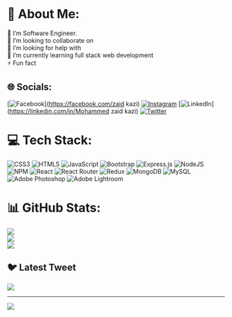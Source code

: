 # 💫 About Me:
🔭 I’m Software Engineer.<br>👯 I’m looking to collaborate on<br>🤝 I’m looking for help with<br>🌱 I’m currently learning full stack web development <br>⚡ Fun fact


## 🌐 Socials:
[![Facebook](https://img.shields.io/badge/Facebook-%231877F2.svg?logo=Facebook&logoColor=white)](https://facebook.com/zaid kazi) [![Instagram](https://img.shields.io/badge/Instagram-%23E4405F.svg?logo=Instagram&logoColor=white)](https://instagram.com/zaidkazi.in) [![LinkedIn](https://img.shields.io/badge/LinkedIn-%230077B5.svg?logo=linkedin&logoColor=white)](https://linkedin.com/in/Mohammed zaid kazi) [![Twitter](https://img.shields.io/badge/Twitter-%231DA1F2.svg?logo=Twitter&logoColor=white)](https://twitter.com/zaid.kazi) 

# 💻 Tech Stack:
![CSS3](https://img.shields.io/badge/css3-%231572B6.svg?style=for-the-badge&logo=css3&logoColor=white) ![HTML5](https://img.shields.io/badge/html5-%23E34F26.svg?style=for-the-badge&logo=html5&logoColor=white) ![JavaScript](https://img.shields.io/badge/javascript-%23323330.svg?style=for-the-badge&logo=javascript&logoColor=%23F7DF1E) ![Bootstrap](https://img.shields.io/badge/bootstrap-%23563D7C.svg?style=for-the-badge&logo=bootstrap&logoColor=white) ![Express.js](https://img.shields.io/badge/express.js-%23404d59.svg?style=for-the-badge&logo=express&logoColor=%2361DAFB) ![NodeJS](https://img.shields.io/badge/node.js-6DA55F?style=for-the-badge&logo=node.js&logoColor=white) ![NPM](https://img.shields.io/badge/NPM-%23000000.svg?style=for-the-badge&logo=npm&logoColor=white) ![React](https://img.shields.io/badge/react-%2320232a.svg?style=for-the-badge&logo=react&logoColor=%2361DAFB) ![React Router](https://img.shields.io/badge/React_Router-CA4245?style=for-the-badge&logo=react-router&logoColor=white) ![Redux](https://img.shields.io/badge/redux-%23593d88.svg?style=for-the-badge&logo=redux&logoColor=white) ![MongoDB](https://img.shields.io/badge/MongoDB-%234ea94b.svg?style=for-the-badge&logo=mongodb&logoColor=white) ![MySQL](https://img.shields.io/badge/mysql-%2300f.svg?style=for-the-badge&logo=mysql&logoColor=white) ![Adobe Photoshop](https://img.shields.io/badge/adobephotoshop-%2331A8FF.svg?style=for-the-badge&logo=adobephotoshop&logoColor=white) ![Adobe Lightroom](https://img.shields.io/badge/Adobe%20Lightroom-31A8FF.svg?style=for-the-badge&logo=Adobe%20Lightroom&logoColor=white)
# 📊 GitHub Stats:
![](https://github-readme-stats.vercel.app/api?username=zaidkazi3008&theme=dark&hide_border=false&include_all_commits=false&count_private=false)<br/>
![](https://github-readme-streak-stats.herokuapp.com/?user=zaidkazi3008&theme=dark&hide_border=false)<br/>
![](https://github-readme-stats.vercel.app/api/top-langs/?username=zaidkazi3008&theme=dark&hide_border=false&include_all_commits=false&count_private=false&layout=compact)

## 🐦 Latest Tweet
[![](https://gtce.itsvg.in/api?username=zaid.kazi)](https://github.com/VishwaGauravIn/github-twitter-card-embed)

---
[![](https://visitcount.itsvg.in/api?id=zaidkazi3008&icon=0&color=0)](https://visitcount.itsvg.in)

<!-- Proudly created with GPRM ( https://gprm.itsvg.in ) -->
